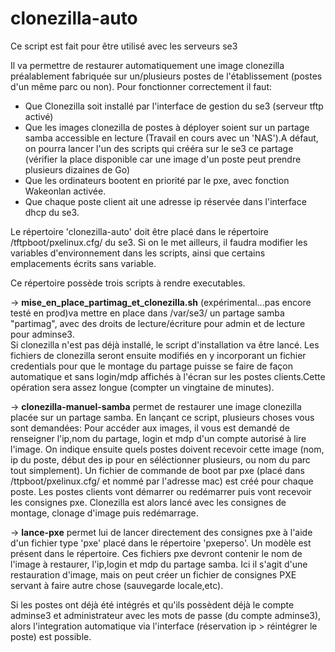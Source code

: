 # clonezilla-auto
Ce script est fait pour être utilisé avec les serveurs se3

Il va permettre de restaurer automatiquement une image clonezilla préalablement fabriquée sur un/plusieurs postes de l'établissement (postes d'un même parc ou non).
Pour fonctionner correctement il faut:
* Que Clonezilla soit installé par l'interface de gestion du se3 (serveur tftp activé)
* Que les images clonezilla de postes à déployer soient sur un partage samba accessible en lecture (Travail en cours avec un 'NAS').A défaut, on pourra lancer l'un des scripts qui crééra sur le se3 ce partage (vérifier la place disponible car une image d'un poste peut prendre plusieurs dizaines de Go)
* Que les ordinateurs bootent en priorité par le pxe, avec fonction Wakeonlan activée.
* Que chaque poste client ait une adresse ip réservée dans l'interface dhcp du se3.

Le répertoire 'clonezilla-auto' doit être placé dans le répertoire /tftpboot/pxelinux.cfg/ du se3. Si on le met ailleurs, il faudra modifier les variables d'environnement dans les scripts, ainsi que certains emplacements écrits sans variable.

Ce répertoire possède trois scripts à rendre executables.

→ **mise_en_place_partimag_et_clonezilla.sh** (expérimental...pas encore testé en prod)va mettre en place dans /var/se3/ un partage samba "partimag", avec des droits de lecture/écriture pour admin et de lecture pour adminse3.  
Si clonezilla n'est pas déjà installé, le script d'installation va être lancé. Les fichiers de clonezilla seront ensuite modifiés en y incorporant un fichier credentials pour que le montage du partage puisse se faire de façon automatique et sans login/mdp affichés à l'écran sur les postes clients.Cette opération sera assez longue (compter un vingtaine de minutes).

→ **clonezilla-manuel-samba** permet de restaurer une image clonezilla placée sur un partage samba. 
En lançant ce script, plusieurs choses vous sont demandées:
Pour accéder aux images, il vous est demandé de renseigner l'ip,nom du partage, login et mdp d'un compte autorisé à lire l'image.
On indique ensuite quels postes doivent recevoir cette image (nom, ip du poste, début des ip pour en séléctionner plusieurs, ou nom du parc tout simplement).
Un fichier de commande de boot par pxe (placé dans /ttpboot/pxelinux.cfg/ et nommé par l'adresse mac) est créé pour chaque poste. Les postes clients vont démarrer ou redémarrer puis vont recevoir les consignes pxe. Clonezilla est alors lancé avec les consignes de montage, clonage d'image puis redémarrage.

→ **lance-pxe** permet lui de lancer directement des consignes pxe à l'aide d'un fichier type 'pxe' placé dans le répertoire 'pxeperso'. Un modèle est présent dans le répertoire.
Ces fichiers pxe devront contenir le nom de l'image à restaurer, l'ip,login et mdp du partage samba. 
Ici il s'agit d'une restauration d'image, mais on peut créer un fichier de consignes PXE servant à faire autre chose (sauvegarde locale,etc). 

Si les postes ont déjà été intégrés et qu'ils possèdent déjà le compte adminse3 et administrateur avec les mots de passe (du compte adminse3), alors l'integration automatique via l'interface (réservation ip > réintégrer le poste) est possible.
